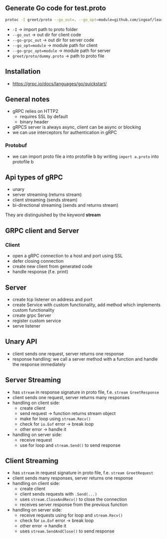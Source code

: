 ## Generate Go code for test.proto
```bash
protoc -I greet/proto --go_out=. --go_opt=module=github.com/ingoaf/learning-go-grpc/hands-on --go-grpc_out=. --go-grpc_opt=module=github.com/ingoaf/learning-go-grpc/hands-on greet/proto/dummy.proto
```

- `-I` -> import path to proto folder
- `--go_out` -> out dir for client code
- `--go-grpc_out` -> out dir for server code
- `--go_opt=module` -> module path for client
- `--go-grpc_opt=module` -> module path for server
- `greet/proto/dummy.proto` -> path to proto file

## Installation
- https://grpc.io/docs/languages/go/quickstart/

## General notes
- gRPC relies on HTTP2
    - requires SSL by default
    - binary header
- gRPCS server is always async, client can be async or blocking
- we can use interceptors for authentication in gRPC

### Protobuf
- we can import proto file a into protofile b by writing `import a.proto` into protofile b 

## Api types of gRPC
- unary
- server streaming (returns stream)
- client streaming (sends stream)
- bi-directional streaming (sends and returns stream)

They are distinguished by the keyword **stream**

## GRPC client and Server
### Client
- open a gRPC connection to a host and port using SSL
- defer closing connection
- create new client from generated code
- handle response (f.e. print)

## Server
- create tcp listener on address and port
- create Service with custom functionality, add method which implements custom functionality
- create grpc Server
- register custom service 
- serve listener

## Unary API
- client sends one request, server returns one response
- response handling: we call a server method with a function and handle the response immediately

## Server Streaming
- has `stream` in response signature in proto file, f.e. `stream GreetResponse`
- client sends one request, server returns many responses
- handling on client side:
    - create client
    - send request -> function returns stream object
    - make for loop using `stream.Recv()`
    - check for `io.Eof` error -> break loop
    - other error -> handle it
- handling on server side:
    - receive request
    - use for loop and `stream.Send()` to send response

## Client Streaming
- has `stream` in request signature in proto file, f.e. `stream GreetRequest`
- client sends many responses, server returns one response
- handling on client side:
    - create client
    - client sends requests with `.Send(...)`
    - uses `stream.CloseAndRecv()` to close the connection
    - receives server response from the previous function
- handling on server side:
    - receive requests using for loop and `stream.Recv()`
    - check for `io.Eof` error -> break loop
    - other error -> handle it
    - uses `stream.SendAndClose()` to send response

